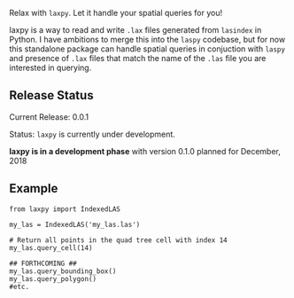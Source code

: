 Relax with `laxpy`. Let it handle your spatial queries for you!

laxpy is a way to read and write `.lax` files generated from `lasindex` in Python. I have ambitions to merge this into
the `laspy` codebase, but for now this standalone package can handle spatial queries in conjuction with `laspy` and 
presence of `.lax` files that match the name of the `.las` file you are interested in querying.


## Release Status

Current Release: 0.0.1

Status: `laxpy` is currently under development.


**laxpy is in a development phase** with version 0.1.0 planned for December, 2018

## Example

```{python}
from laxpy import IndexedLAS

my_las = IndexedLAS('my_las.las')

# Return all points in the quad tree cell with index 14
my_las.query_cell(14)

## FORTHCOMING ##
my_las.query_bounding_box()
my_las.query_polygon()
#etc.
```